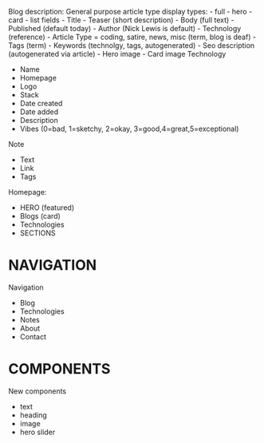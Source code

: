 Blog 
    description: General purpose article type 
    display types:
    - full
    - hero 
    - card
    - list 
    fields
    - Title
    - Teaser (short description)
    - Body (full text)
    - Published (default today)
    - Author (Nick Lewis is default)
    - Technology (reference)
    - Article Type = coding, satire, news, misc (term, blog is deaf)
    - Tags (term)
    - Keywords (technolgy, tags, autogenerated)
    - Seo description (autogenerated via article)
    - Hero image 
    - Card image
Technology
 - Name
 - Homepage
 - Logo 
 - Stack 
 - Date created 
 - Date added 
 - Description 
 - Vibes (0=bad, 1=sketchy, 2=okay, 3=good,4=great,5=exceptional)

Note 
 - Text 
 - Link 
 - Tags 

Homepage: 
 - HERO (featured)
 - Blogs (card)
 - Technologies
 - SECTIONS

# NAVIGATION
 Navigation 
 - Blog 
 - Technologies 
 - Notes 
 - About 
 - Contact 

 # COMPONENTS 
 New components
- text
- heading 
- image 
- hero slider 

 